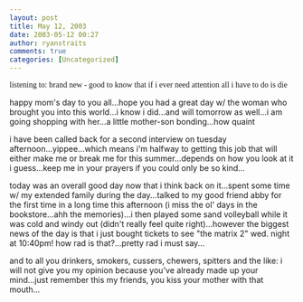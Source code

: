 ```yaml
---
layout: post
title: May 12, 2003
date: 2003-05-12 00:27
author: ryanstraits
comments: true
categories: [Uncategorized]
---
```

<span style="font-family:Verdana;">listening to: brand new - good to know that if i ever need attention all i have to do is die</span>

happy mom's day to you all...hope you had a great day w/ the woman who brought you into this world...i know i did...and will tomorrow as well...i am going shopping with her...a little mother-son bonding...how quaint

i have been called back for a second interview on tuesday afternoon...yippee...which means i'm halfway to getting this job that will either make me or break me for this summer...depends on how you look at it i guess...keep me in your prayers if you could only be so kind...

today was an overall good day now that i think back on it...spent some time w/ my extended family during the day...talked to my good friend abby for the first time in a long time this afternoon (i miss the ol' days in the bookstore...ahh the memories)...i then played some sand volleyball while it was cold and windy out (didn't really feel quite right)...however the biggest news of the day is that i just bought tickets to see "the matrix 2" wed. night at 10:40pm! how rad is that?...pretty rad i must say...

and to all you drinkers, smokers, cussers, chewers, spitters and the like: i will not give you my opinion because you've already made up your mind...just remember this my friends, you kiss your mother with that mouth...

&nbsp;
